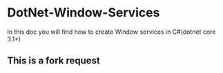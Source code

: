 # DotNet-Window-Services

In this doc you will find how to create Window services in C#(dotnet core 3.1+)

## This is a fork request
